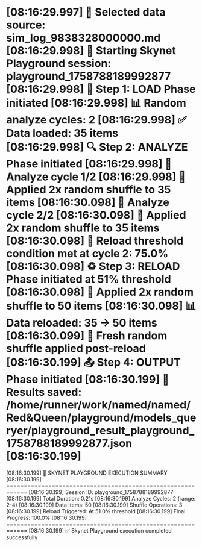 [08:16:29.997] 🎯 Selected data source: sim_log_9838328000000.md
[08:16:29.998] 🚀 Starting Skynet Playground session: playground_1758788189992877
[08:16:29.998] 🔄 Step 1: LOAD Phase initiated
[08:16:29.998] 📊 Random analyze cycles: 2
[08:16:29.998] ✅ Data loaded: 35 items
[08:16:29.998] 🔍 Step 2: ANALYZE Phase initiated
[08:16:29.998] 🔄 Analyze cycle 1/2
[08:16:29.998] 🔀 Applied 2x random shuffle to 35 items
[08:16:30.098] 🔄 Analyze cycle 2/2
[08:16:30.098] 🔀 Applied 2x random shuffle to 35 items
[08:16:30.098] 🎯 Reload threshold condition met at cycle 2: 75.0%
[08:16:30.098] ♻️ Step 3: RELOAD Phase initiated at 51% threshold
[08:16:30.098] 🔀 Applied 2x random shuffle to 50 items
[08:16:30.098] 📊 Data reloaded: 35 → 50 items
[08:16:30.099] 🔀 Fresh random shuffle applied post-reload
[08:16:30.199] 📤 Step 4: OUTPUT Phase initiated
[08:16:30.199] 💾 Results saved: /home/runner/work/named/named/Red&Queen/playground/models_queryer/playground_result_playground_1758788189992877.json
[08:16:30.199] 
============================================================
[08:16:30.199] 🎯 SKYNET PLAYGROUND EXECUTION SUMMARY
[08:16:30.199] ============================================================
[08:16:30.199] Session ID: playground_1758788189992877
[08:16:30.199] Total Duration: 0.21s
[08:16:30.199] Analyze Cycles: 2 (range: 2-4)
[08:16:30.199] Data Items: 50
[08:16:30.199] Shuffle Operations: 3
[08:16:30.199] Reload Triggered: At 51.0% threshold
[08:16:30.199] Final Progress: 100.0%
[08:16:30.199] ============================================================
[08:16:30.199] ✅ Skynet Playground execution completed successfully
